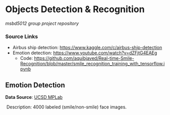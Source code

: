 # Objects Detection & Recognition 
*msbd5012 group project repository*



### Source Links

* Airbus ship detection: https://www.kaggle.com/c/airbus-ship-detection
* Emotion detection: https://www.youtube.com/watch?v=dZFjtG4EAEg
  * Code: https://github.com/aquibjaved/Real-time-Smile-Recognition/blob/master/smile_recognition_training_with_tensorflow.ipynb

## Emotion Detection

**Data Source**:  [UCSD MPLab](http://mplab.ucsd.edu/wordpress/?page_id=398)

​	Description: 4000 labeled (smile/non-smile) face images.